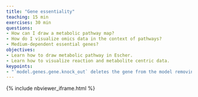 ```yaml
---
title: "Gene essentiality"
teaching: 15 min
exercises: 30 min
questions:
- How can I draw a metabolic pathway map?
- How do I visualize omics data in the context of pathways?
- Medium-dependent essential genes?
objectives:
- Learn how to draw metabolic pathway in Escher.
- Learn how to visualize reaction and metabolite centric data.
keypoints:
- "`model.genes.gene.knock_out` deletes the gene from the model removing also all reactions affected by the knockout."
---
```


{% include nbviewer_iframe.html %}
